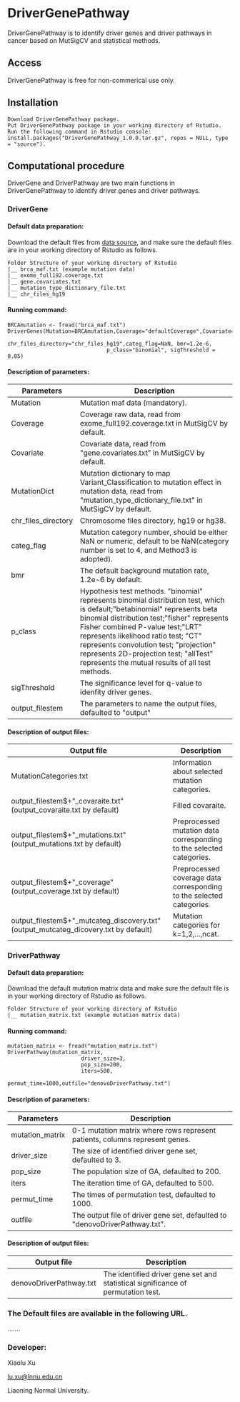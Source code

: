 # DriverGenePathway
DriverGenePathway is to identify driver genes and driver pathways in cancer based on MutSigCV and statistical methods.

## Access
DriverGenePathway is free for non-commerical use only.

## Installation
```
Download DriverGenePathway package.
Put DriverGenePathway package in your working directory of Rstudio.
Run the following command in Rstudio console:
install.packages("DriverGenePathway_1.0.0.tar.gz", repos = NULL, type = "source").
```
## Computational procedure
DriverGene and DriverPathway are two main functions in DriverGenePathway to identify driver genes and driver pathways.

### DriverGene

#### Default data preparation:

Download the default files from [data source](https://1drv.ms/u/s!AjcBl025xjDwbX8vyTEVxc4_Hpg?e=hnSlqR), and make sure the default files are in your working directory of Rstudio as follows.
```
Folder Structure of your working directory of Rstudio
|__ brca_maf.txt (example mutation data)
|__ exome_full192.coverage.txt
|__ gene.covariates.txt
|__ mutation_type_dictionary_file.txt
|__ chr_files_hg19
```

#### Running command:
```
BRCAmutation <- fread("brca_maf.txt")
DriverGenes(Mutation=BRCAmutation,Coverage="defaultCoverage",Covariate="defaultCovariate",MutationDict="defaultDict",
                               chr_files_directory="chr_files_hg19",categ_flag=NaN, bmr=1.2e-6,
                               p_class="binomial", sigThreshold = 0.05)
```                              

#### Description of parameters:

|Parameters|Description|
|----|----|
|Mutation|Mutation maf data (mandatory).|
|Coverage|Coverage raw data, read from exome_full192.coverage.txt in MutSigCV by default.|
|Covariate|Covariate data, read from "gene.covariates.txt" in MutSigCV by default.|
|MutationDict|Mutation dictionary to map Variant_Classification to mutation effect in mutation data, read from "mutation_type_dictionary_file.txt" in MutSigCV by default.|
|chr_files_directory|Chromosome files directory, hg19 or hg38.|
|categ_flag|Mutation category number, should be either NaN or numeric, default to be NaN(category number is set to 4, and Method3 is adopted).|
|bmr|The default background mutation rate, 1.2e-6 by default.|
|p_class|Hypothesis test methods. "binomial" represents binomial distribution test, which is default;"betabinomial" represents beta binomial distribution test;"fisher" represents Fisher combined P-value test;"LRT" represents likelihood ratio test; "CT" represents convolution test; "projection" represents 2D-projection test; "allTest" represents the mutual results of all test methods.|
|sigThreshold|The significance level for q-value to idenfity driver genes.|
|output_filestem|The parameters to name the output files, defaulted to "output"|

#### Description of output files:
|Output file|Description|
|----|----|
|MutationCategories.txt| Information about selected mutation categories.|
|output_filestem$+"_covaraite.txt"(output_covaraite.txt by default)| Filled covaraite.|
|output_filestem$+"_mutations.txt"(output_mutations.txt by default)| Preprocessed mutation data corresponding to the selected categories.|
|output_filestem$+"_coverage"(output_coverage.txt by default)| Preprocessed coverage data corresponding to the selected categories|
|output_filestem$+"_mutcateg_discovery.txt"(output_mutcateg_dicovery.txt by default)| Mutation categories for k=1,2,...,ncat.|

### DriverPathway

#### Default data preparation:

Download the default mutation matrix data and make sure the default file is in your working directory of Rstudio as follows.

```
Folder Structure of your working directory of Rstudio
|__ mutation_matrix.txt (example mutation matrix data)
```

#### Running command:
```
mutation_matrix <- fread("mutation_matrix.txt")
DriverPathway(mutation_matrix,
                       driver_size=3,
                       pop_size=200,
                       iters=500,
                       permut_time=1000,outfile="denovoDriverPathway.txt")
```
#### Description of parameters:

|Parameters|Description|
|----|----|
|mutation_matrix|0-1 mutation matrix where rows represent patients, columns represent genes.|
|driver_size|The size of identified driver gene set, defaulted to 3.|
|pop_size|The population size of GA, defaulted to 200.|
|iters|The iteration time of GA, defaulted to 500.|
|permut_time|The times of permutation test, defaulted to 1000.|
|outfile|The output file of driver gene set, defaulted to "denovoDriverPathway.txt".|

#### Description of output files:
|Output file|Description|
|----|----|
|denovoDriverPathway.txt|The identified driver gene set and statistical significance of permutation test.|

### The Default files are available in the following URL.

.......

### Developer: 

Xiaolu Xu 

lu.xu@lnnu.edu.cn

Liaoning Normal University.

